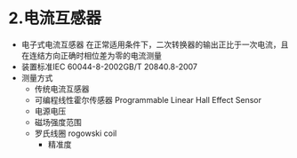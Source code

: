 # 2.电流互感器

* 电子式电流互感器 在正常适用条件下，二次转换器的输出正比于一次电流，且在连结方向正确时相位差为零的电流测量
* 装置标准IEC 60044-8-2002GB\/T 20840.8-2007
* 测量方式
  * 传统电流互感器
  * 可编程线性霍尔传感器 Programmable Linear Hall Effect Sensor
  * 电源电压
  * 磁场强度范围
  * 罗氏线圈 rogowski coil
    * 精准度




